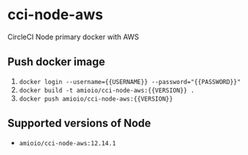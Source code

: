 # cci-node-aws
CircleCI Node primary docker with AWS

## Push docker image

1. `docker login --username={{USERNAME}} --password="{{PASSWORD}}"`
2. `docker build -t amioio/cci-node-aws:{{VERSION}} .`
3. `docker push amioio/cci-node-aws:{{VERSION}}`

## Supported versions of Node
- `amioio/cci-node-aws:12.14.1`

